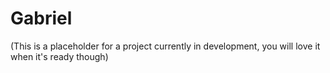 # Gabriel
(This is a placeholder for a project currently in development, you will love it when it's ready though)
